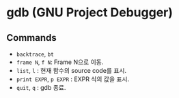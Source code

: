 # gdb (GNU Project Debugger)

## Commands

* `backtrace`, `bt`
* `frame N`, `f N`: Frame N으로 이동.
* `list`, `l` : 현재 함수의 source code를 표시.
* `print EXPR`, `p EXPR` : EXPR 식의 값을 표시.
* `quit`, `q` : gdb 종료.

